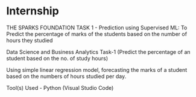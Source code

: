 # Internship
THE SPARKS FOUNDATION
TASK 1 - Prediction using Supervised ML: 
To Predict the percentage of marks of the students based on the number of hours they studied

Data Science and Business Analytics Task-1 (Predict the percentage of an student based on the no. of study hours)

Using simple linear regression model, forecasting the marks of a student based on the numbers of hours studied per day. 

Tool(s) Used - Python (Visual Studio Code)
